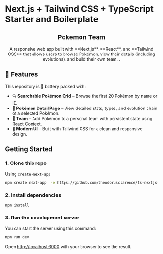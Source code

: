 # Next.js + Tailwind CSS + TypeScript Starter and Boilerplate

<div align="center">
  <h2>Pokemon Team </h2>
  <p>A responsive web app built with **Next.js**, **React**, and **Tailwind CSS** that allows users to browse Pokémon, view their details (including evolutions), and build their own team.
.</p>



</div>

## 🌟 Features

This repository is 🔋 battery packed with:

- 🔍 **Searchable Pokémon Grid** – Browse the first 20 Pokémon by name or ID.
- 📄 **Pokémon Detail Page** – View detailed stats, types, and evolution chain of a selected Pokémon.
- 🧠 **Team** – Add Pokémon to a personal team with persistent state using React Context.
- 🎨 **Modern UI** – Built with Tailwind CSS for a clean and responsive design.



## Getting Started

### 1. Clone this repo 

 Using `create-next-app`

   ```bash
   npm create next-app  -e https://github.com/theodorusclarence/ts-nextjs-tailwind-starter ts-pnpm
   ```

   

### 2. Install dependencies


```bash
npm install
```

### 3. Run the development server

You can start the server using this command:

```bash
npm run dev
```

Open [http://localhost:3000](http://localhost:3000) with your browser to see the result.

